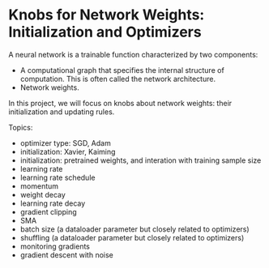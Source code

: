# Knobs for Network Weights: Initialization and Optimizers

A neural network is a trainable function characterized by two components:

- A computational graph that specifies the internal structure of computation. This is often called the network architecture.
- Network weights.

In this project, we will focus on knobs about network weights: their initialization and updating rules.

Topics:

- optimizer type: SGD, Adam
- initialization: Xavier, Kaiming
- initialization: pretrained weights, and interation with training sample size
- learning rate
- learning rate schedule
- momentum
- weight decay
- learning rate decay
- gradient clipping
- SMA
- batch size (a dataloader parameter but closely related to optimizers)
- shuffling (a dataloader parameter but closely related to optimizers)
- monitoring gradients
- gradient descent with noise

```{tableofcontents}
```
